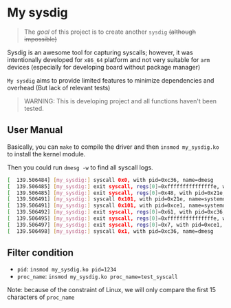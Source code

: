 # My sysdig

> The *goal* of this project is to create another `sysdig` ~~(although impossible)~~

Sysdig is an awesome tool for capturing syscalls; however, it was intentionally developed for `x86_64` platform and not very suitable for `arm` devices (especially for developing board without package manager)

`My sysdig` aims to provide limited features to minimize dependencies and overhead (But lack of relevant tests)

> WARNING: This is developing project and all functions haven't been tested. 

## User Manual 

Basically, you can `make` to compile the driver and then `insmod my_sysdig.ko` to install the kernel module. 

Then you could run `dmesg -w` to find all syscall logs. 

```bash
[  139.506484] [my_sysdig:] syscall 0x0, with pid=0xc36, name=dmesg
[  139.506485] [my_sysdig:] exit syscall, regs[0]=0xfffffffffffffffe, with pid=0xce1, ret=0xfffffffffffffffe, name=systemd-udevd
[  139.506485] [my_sysdig:] exit syscall, regs[0]=0x48, with pid=0x21e, ret=0x48, name=systemd-journal
[  139.506491] [my_sysdig:] syscall 0x101, with pid=0x21e, name=systemd-journal
[  139.506491] [my_sysdig:] syscall 0x101, with pid=0xce1, name=systemd-udevd
[  139.506492] [my_sysdig:] exit syscall, regs[0]=0x61, with pid=0xc36, ret=0x61, name=dmesg
[  139.506495] [my_sysdig:] exit syscall, regs[0]=0xfffffffffffffffe, with pid=0x21e, ret=0xfffffffffffffffe, name=systemd-journal
[  139.506497] [my_sysdig:] exit syscall, regs[0]=0x7, with pid=0xce1, ret=0x7, name=systemd-udevd
[  139.506498] [my_sysdig:] syscall 0x1, with pid=0xc36, name=dmesg
```




## Filter condition

- `pid`: `insmod my_sysdig.ko pid=1234`
- `proc_name`: `insmod my_sysdig.ko proc_name=test_syscall`

Note: because of the constraint of Linux, we will only compare the first 15 characters of `proc_name`
